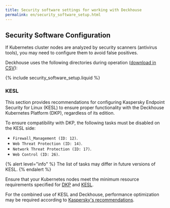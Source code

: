 ```yaml
---
title: Security software settings for working with Deckhouse
permalink: en/security_software_setup.html
---
```


## Security Software Configuration

If Kubernetes cluster nodes are analyzed by security scanners (antivirus tools), you may need to configure them to avoid false positives.

Deckhouse uses the following directories during operation ([download in CSV](deckhouse-directories.csv)):

{% include security_software_setup.liquid %}

### KESL

This section provides recommendations for configuring Kaspersky Endpoint Security for Linux (KESL) to ensure proper functionality with the Deckhouse Kubernetes Platform (DKP), regardless of its edition.

To ensure compatibility with DKP, the following tasks must be disabled on the KESL side:

- `Firewall_Management (ID: 12)`.
- `Web Threat Protection (ID: 14)`.
- `Network Threat Protection (ID: 17)`.
- `Web Control (ID: 26)`.

{% alert level="info" %}
The list of tasks may differ in future versions of KESL.
{% endalert %}

Ensure that your Kubernetes nodes meet the minimum resource requirements specified for [DKP](https://deckhouse.ru/products/kubernetes-platform/guides/production.html#requirements-for-resources) and [KESL](https://support.kaspersky.com/KES4Linux/12.1.0/en-US/197642.htm).

For the combined use of KESL and Deckhouse, performance optimization may be required according to [Kaspersky's recommendations](https://support.kaspersky.com/KES4Linux/12.1.0/en-US/206054.htm).
